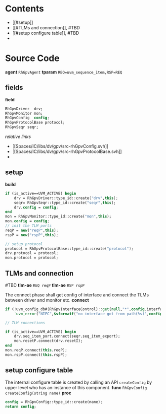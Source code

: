 # Contents
- [[#setup]]
- [[#TLMs and connection]], #TBD 
- [[#setup configure table]], #TBD 
- 
# Source Code
**agent** `RhGpvAgent`
**tparam** `REQ=uvm_sequence_item,RSP=REQ`

## fields
**field**
```systemverilog
RhGpvDriver  drv;
RhGpvMonitor mon;
RhGpvConfig  config;
RhGpvProtocolBase protocol;
RhGpvSeqr seqr;
```
*relative links*
- [[Spaces/IC/libs/dv/gpv/src-rhGpvConfig.svh]]
- [[Spaces/IC/libs/dv/gpv/src-rhGpvProtocolBase.svh]]
- 
## setup
**build**
```systemverilog
if (is_active==UVM_ACTIVE) begin
	drv = RhGpvDriver::type_id::create("drv",this);
	seqr= RhGpvSeqr::type_id::create("seqr",this);
	drv.config = config;
end
mon = RhGpvMonitor::type_id::create("mon",this);
mon.config = config;
// init the TLM ports
reqP = new("reqP",this);
rspP = new("rspP",this);

// setup protocol
protocol = RhGpvProtocolBase::type_id::create("protocol");
drv.protocol = protocol;
mon.protocol = protocol;
```

## TLMs and connection
#TBD 
**tlm-ae** `REQ reqP`
**tlm-ae** `RSP rspP`

The connect phase shall get config of interface and connect the TLMs between driver and monitor etc.
**connect**
```systemverilog
if (!uvm_config_db#(RhGpvInterfaceControl)::get(null,"*",config.interfacePath,config.ifCtrl))
	`uvm_error("NIFC",$sformatf("no interface got from path(%s)",config.interfacePath))

// TLM connections

if (is_active==UVM_ACTIVE) begin
	drv.seq_item_port.connect(seqr.seq_item_export);
	mon.resetP.connect(drv.resetI);
end
mon.reqP.connect(this.reqP);
mon.rspP.connect(this.rspP);
```
## setup configure table
The internal configure table is created by calling an API `createConfig` by upper level who has an instance of this component.
**func** `RhGpvConfig createConfig(string name)`
**proc**
```systemverilog
config = RhGpvConfig::type_id::create(name);
return config;
```
